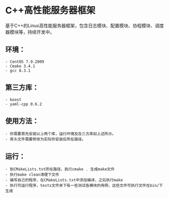 # C++高性能服务器框架
基于C++的Linux高性能服务器框架，包含日志模块、配置模块、协程模块、调度器模块等，持续开发中。

## 环境：
    - CentOS 7.9.2009
    - Cmake 3.4.1
    - gcc 8.3.1
## 第三方库：
    - boost
    - yaml-cpp 0.6.2
## 使用方法：
    - 你需要首先安装以上两个库，运行环境及及三方库如上述所示。
    - 库头文件需要修改为实际你安装后所在路径。
## 运行：
    - 到CMakeLists.txt所在路径，执行cmake . 生成make文件
    - 执行make clean清理下文件
    - 编写自己的程序，在CMakeLists.txt中添加编译，之后执行make
    - 执行可运行程序，tests文件夹下有一些测试各模块的用例，这些文件可执行文件在bin/下生成    

